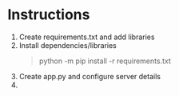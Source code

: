 # Instructions

1. Create requirements.txt and add libraries
2. Install dependencies/libraries
   > python -m pip install -r requirements.txt
3. Create app.py and configure server details
4.
